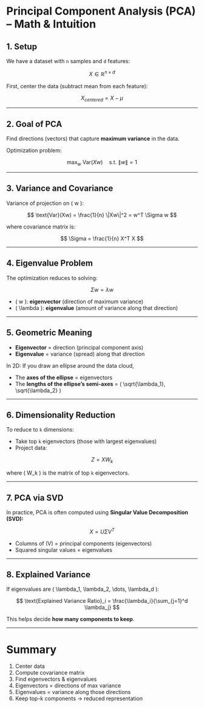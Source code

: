 # Principal Component Analysis (PCA) – Math & Intuition

## 1. Setup
We have a dataset with `n` samples and `d` features:

$$
X \in \mathbb{R}^{n \times d}
$$

First, center the data (subtract mean from each feature):

$$
X_{centered} = X - \mu
$$

---

## 2. Goal of PCA
Find directions (vectors) that capture **maximum variance** in the data.

Optimization problem:

$$
\max_{w} \ \text{Var}(Xw) \quad \text{s.t. } \|w\|=1
$$

---

## 3. Variance and Covariance
Variance of projection on \( w \):

$$
\text{Var}(Xw) = \frac{1}{n} \|Xw\|^2 = w^T \Sigma w
$$

where covariance matrix is:

$$
\Sigma = \frac{1}{n} X^T X
$$

---

## 4. Eigenvalue Problem
The optimization reduces to solving:

$$
\Sigma w = \lambda w
$$

- \( w \): **eigenvector** (direction of maximum variance)  
- \( \lambda \): **eigenvalue** (amount of variance along that direction)

---

## 5. Geometric Meaning
- **Eigenvector** = direction (principal component axis)  
- **Eigenvalue** = variance (spread) along that direction  

In 2D: If you draw an ellipse around the data cloud,  
- The **axes of the ellipse** = eigenvectors  
- The **lengths of the ellipse’s semi-axes** = \( \sqrt{\lambda_1}, \sqrt{\lambda_2} \)

---

## 6. Dimensionality Reduction
To reduce to `k` dimensions:
- Take top `k` eigenvectors (those with largest eigenvalues)  
- Project data:

$$
Z = X W_k
$$

where \( W_k \) is the matrix of top `k` eigenvectors.

---

## 7. PCA via SVD
In practice, PCA is often computed using **Singular Value Decomposition (SVD):**

$$
X = U \Sigma V^T
$$

- Columns of \(V\) = principal components (eigenvectors)  
- Squared singular values = eigenvalues  

---

## 8. Explained Variance
If eigenvalues are \( \lambda_1, \lambda_2, \dots, \lambda_d \):

$$
\text{Explained Variance Ratio}_i = \frac{\lambda_i}{\sum_{j=1}^d \lambda_j}
$$

This helps decide **how many components to keep**.

---

# Summary
1. Center data  
2. Compute covariance matrix  
3. Find eigenvectors & eigenvalues  
4. Eigenvectors = directions of max variance  
5. Eigenvalues = variance along those directions  
6. Keep top-k components → reduced representation
